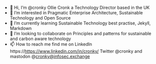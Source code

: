 - 👋 Hi, I’m @cronky Ollie Cronk a Technology Director based in the UK
- 👀 I’m interested in Pragmatic Enterprise Architecture, Sustainable Technology and Open Source
- 🌱 I’m currently learning Sustainable Technology best practise, Jekyll, Markdown
- 💞️ I’m looking to collaborate on Principles and patterns for sustainable and carbon aware technology
- 📫 How to reach me find me on LinkedIn https://https://www.linkedin.com/in/cronky/ Twitter @cronky and mastodon @cronky@infosec.exchange

<!---
cronky/cronky is a ✨ special ✨ repository because its `README.md` (this file) appears on your GitHub profile.
You can click the Preview link to take a look at your changes.
--->
